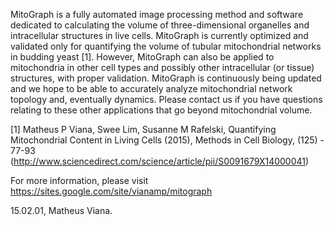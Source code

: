 MitoGraph is a fully automated image processing method and software dedicated to calculating the volume of three-dimensional organelles and intracellular structures in live cells. MitoGraph is currently optimized and validated only for quantifying the volume of tubular mitochondrial networks in budding yeast [1]. However, MitoGraph can also be applied to mitochondria in other cell types and possibly other intracellular (or tissue) structures, with proper validation. MitoGraph is continuously being updated and we hope to be able to accurately analyze mitochondrial network topology and, eventually dynamics. Please contact us if you have questions relating to these other applications that go beyond mitochondrial volume.

[1] Matheus P Viana, Swee Lim, Susanne M Rafelski, Quantifying Mitochondrial Content in Living Cells (2015), Methods in Cell Biology, (125) - 77-93 (http://www.sciencedirect.com/science/article/pii/S0091679X14000041)

For more information, please visit https://sites.google.com/site/vianamp/mitograph

15.02.01, Matheus Viana.